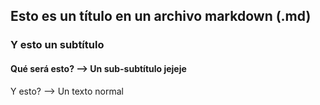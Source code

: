 ## Esto es un título en un archivo markdown (.md)
### Y esto un subtítulo
#### Qué será esto?  --> Un sub-subtítulo jejeje
Y esto? --> Un texto normal
